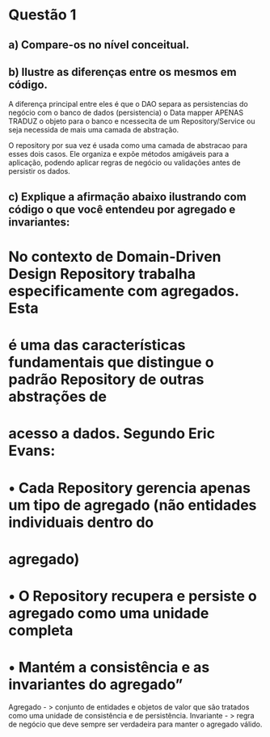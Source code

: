 # Questão 1 
## a) Compare-os no nível conceitual.
## b) Ilustre as diferenças entre os mesmos em código.

A diferença principal entre eles é que o DAO  separa as persistencias do negócio com o banco de dados (persistencia) 
o Data mapper APENAS TRADUZ o objeto para o banco e ncessecita de um Repository/Service ou seja necessida de mais 
uma camada de abstração.

O repository por sua vez é usada como uma camada de abstracao para esses dois casos. Ele organiza e expõe métodos amigáveis para a aplicação, podendo aplicar regras de negócio ou validações antes de persistir os dados.

## c) Explique a afirmação abaixo ilustrando com código o que você entendeu por agregado e invariantes:

# No contexto de Domain-Driven Design Repository trabalha especificamente com agregados. Esta
# é uma das características fundamentais que distingue o padrão Repository de outras abstrações de
# acesso a dados. Segundo Eric Evans:
# • Cada Repository gerencia apenas um tipo de agregado (não entidades individuais dentro do
# agregado)
# • O Repository recupera e persiste o agregado como uma unidade completa
# • Mantém a consistência e as invariantes do agregado”

Agregado - > conjunto de entidades e objetos de valor que são tratados como uma unidade de consistência e de persistência.
Invariante - > regra de negócio que deve sempre ser verdadeira para manter o agregado válido.
